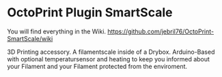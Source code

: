 OctoPrint Plugin SmartScale
=========================

You will find everything in the Wiki.
https://github.com/jebril76/OctoPrint-SmartScale/wiki

3D Printing accessory. A filamentscale inside of a Drybox. Arduino-Based with optional temperatursensor and heating to keep you informed about your Filament and your Filament protected from the enviroment.
